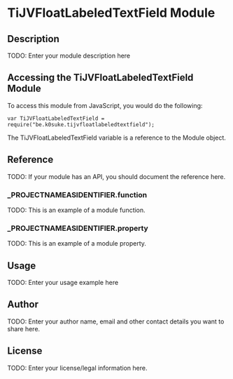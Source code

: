 # TiJVFloatLabeledTextField Module

## Description

TODO: Enter your module description here

## Accessing the TiJVFloatLabeledTextField Module

To access this module from JavaScript, you would do the following:

	var TiJVFloatLabeledTextField = require("be.k0suke.tijvfloatlabeledtextfield");

The TiJVFloatLabeledTextField variable is a reference to the Module object.	

## Reference

TODO: If your module has an API, you should document
the reference here.

### ___PROJECTNAMEASIDENTIFIER__.function

TODO: This is an example of a module function.

### ___PROJECTNAMEASIDENTIFIER__.property

TODO: This is an example of a module property.

## Usage

TODO: Enter your usage example here

## Author

TODO: Enter your author name, email and other contact
details you want to share here. 

## License

TODO: Enter your license/legal information here.
